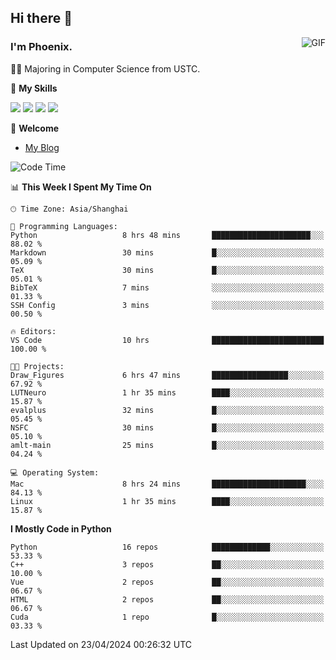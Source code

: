## Hi there 👋
<img align="right" alt="GIF" src="https://raw.githubusercontent.com/JoeyBling/JoeyBling/master/pic/pusheencode.gif" />

### I'm Phoenix.

👨‍🎓 Majoring in Computer Science from USTC.

🌟 **My Skills**

![](https://img.shields.io/badge/-Python-3e74a2?style=flat-square&logo=Python&logoColor=fff)
![](https://img.shields.io/badge/-C++-9f62a5?style=flat&logo=cplusplus&logoColor=white)
![](https://img.shields.io/badge/-Linux-185886?style=flat-square&logo=Linux&logoColor=fff)
![](https://img.shields.io/badge/-Rust-ff4136?style=flat-square&logo=Rust&logoColor=fff)

💬 **Welcome**

- [My Blog](https://ysy-phoenix.github.io/)

<!--START_SECTION:waka-->
![Code Time](http://img.shields.io/badge/Code%20Time-706%20hrs%2033%20mins-blue)

📊 **This Week I Spent My Time On** 

```text
🕑︎ Time Zone: Asia/Shanghai

💬 Programming Languages: 
Python                   8 hrs 48 mins       ██████████████████████░░░   88.02 % 
Markdown                 30 mins             █░░░░░░░░░░░░░░░░░░░░░░░░   05.09 % 
TeX                      30 mins             █░░░░░░░░░░░░░░░░░░░░░░░░   05.01 % 
BibTeX                   7 mins              ░░░░░░░░░░░░░░░░░░░░░░░░░   01.33 % 
SSH Config               3 mins              ░░░░░░░░░░░░░░░░░░░░░░░░░   00.50 % 

🔥 Editors: 
VS Code                  10 hrs              █████████████████████████   100.00 % 

🐱‍💻 Projects: 
Draw_Figures             6 hrs 47 mins       █████████████████░░░░░░░░   67.92 % 
LUTNeuro                 1 hr 35 mins        ████░░░░░░░░░░░░░░░░░░░░░   15.87 % 
evalplus                 32 mins             █░░░░░░░░░░░░░░░░░░░░░░░░   05.45 % 
NSFC                     30 mins             █░░░░░░░░░░░░░░░░░░░░░░░░   05.10 % 
amlt-main                25 mins             █░░░░░░░░░░░░░░░░░░░░░░░░   04.24 % 

💻 Operating System: 
Mac                      8 hrs 24 mins       █████████████████████░░░░   84.13 % 
Linux                    1 hr 35 mins        ████░░░░░░░░░░░░░░░░░░░░░   15.87 % 
```

**I Mostly Code in Python** 

```text
Python                   16 repos            █████████████░░░░░░░░░░░░   53.33 % 
C++                      3 repos             ██░░░░░░░░░░░░░░░░░░░░░░░   10.00 % 
Vue                      2 repos             ██░░░░░░░░░░░░░░░░░░░░░░░   06.67 % 
HTML                     2 repos             ██░░░░░░░░░░░░░░░░░░░░░░░   06.67 % 
Cuda                     1 repo              █░░░░░░░░░░░░░░░░░░░░░░░░   03.33 % 
```




 Last Updated on 23/04/2024 00:26:32 UTC
<!--END_SECTION:waka-->

<!--
**ysy-phoenix/ysy-phoenix** is a ✨ _special_ ✨ repository because its `README.md` (this file) appears on your GitHub profile.

Here are some ideas to get you started:

- 🔭 I’m currently working on ...
- 🌱 I’m currently learning ...
- 👯 I’m looking to collaborate on ...
- 🤔 I’m looking for help with ...
- 💬 Ask me about ...
- 📫 How to reach me: ...
- 😄 Pronouns: ...
- ⚡ Fun fact: ...
-->
